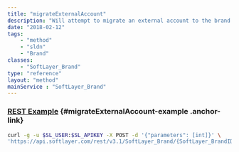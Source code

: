 ```yaml
---
title: "migrateExternalAccount"
description: "Will attempt to migrate an external account to the brand in context. "
date: "2018-02-12"
tags:
    - "method"
    - "sldn"
    - "Brand"
classes:
    - "SoftLayer_Brand"
type: "reference"
layout: "method"
mainService : "SoftLayer_Brand"
---
```


### [REST Example](#migrateExternalAccount-example) <a href="/article/rest/"><i class="fas fa-question"></i></a> {#migrateExternalAccount-example .anchor-link} 
```bash
curl -g -u $SL_USER:$SL_APIKEY -X POST -d '{"parameters": [int]}' \
'https://api.softlayer.com/rest/v3.1/SoftLayer_Brand/{SoftLayer_BrandID}/migrateExternalAccount'
```
